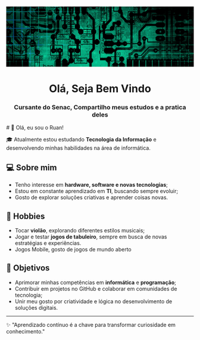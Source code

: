![](Banner.jpg)
<h1 align="center">Olá, Seja Bem Vindo</h1>
<h3 align="center">Cursante do Senac, Compartilho meus estudos e a pratica deles</h3>
# 👋 Olá, eu sou o Ruan!  

🎓 Atualmente estou estudando **Tecnologia da Informação** e desenvolvendo minhas habilidades na área de informática.  

## 💻 Sobre mim  
- Tenho interesse em **hardware, software e novas tecnologias**;  
- Estou em constante aprendizado em **TI**, buscando sempre evoluir;  
- Gosto de explorar soluções criativas e aprender coisas novas.  

## 🎸 Hobbies  
- Tocar **violão**, explorando diferentes estilos musicais;  
- Jogar e testar **jogos de tabuleiro**, sempre em busca de novas estratégias e experiências.  
- Jogos Mobile, gosto de jogos de mundo aberto

## 🚀 Objetivos  
- Aprimorar minhas competências em **informática** e **programação**;  
- Contribuir em projetos no GitHub e colaborar em comunidades de tecnologia;  
- Unir meu gosto por criatividade e lógica no desenvolvimento de soluções digitais.  

---

✨ "Aprendizado contínuo é a chave para transformar curiosidade em conhecimento."  
